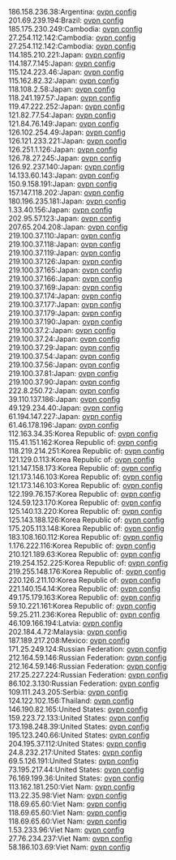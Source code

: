 186.158.236.38:Argentina: [ovpn config](vpn/186_158_236_38.ovpn)  
201.69.239.194:Brazil: [ovpn config](vpn/201_69_239_194.ovpn)  
185.175.230.249:Cambodia: [ovpn config](vpn/185_175_230_249.ovpn)  
27.254.112.142:Cambodia: [ovpn config](vpn/27_254_112_142.ovpn)  
27.254.112.142:Cambodia: [ovpn config](vpn/27_254_112_142.ovpn)  
114.185.210.221:Japan: [ovpn config](vpn/114_185_210_221.ovpn)  
114.187.7.145:Japan: [ovpn config](vpn/114_187_7_145.ovpn)  
115.124.223.46:Japan: [ovpn config](vpn/115_124_223_46.ovpn)  
115.162.82.32:Japan: [ovpn config](vpn/115_162_82_32.ovpn)  
118.108.2.58:Japan: [ovpn config](vpn/118_108_2_58.ovpn)  
118.241.197.57:Japan: [ovpn config](vpn/118_241_197_57.ovpn)  
119.47.222.252:Japan: [ovpn config](vpn/119_47_222_252.ovpn)  
121.82.77.54:Japan: [ovpn config](vpn/121_82_77_54.ovpn)  
121.84.76.149:Japan: [ovpn config](vpn/121_84_76_149.ovpn)  
126.102.254.49:Japan: [ovpn config](vpn/126_102_254_49.ovpn)  
126.121.233.221:Japan: [ovpn config](vpn/126_121_233_221.ovpn)  
126.251.1.126:Japan: [ovpn config](vpn/126_251_1_126.ovpn)  
126.78.27.245:Japan: [ovpn config](vpn/126_78_27_245.ovpn)  
126.92.237.140:Japan: [ovpn config](vpn/126_92_237_140.ovpn)  
14.133.60.143:Japan: [ovpn config](vpn/14_133_60_143.ovpn)  
150.9.158.191:Japan: [ovpn config](vpn/150_9_158_191.ovpn)  
157.147.118.202:Japan: [ovpn config](vpn/157_147_118_202.ovpn)  
180.196.235.181:Japan: [ovpn config](vpn/180_196_235_181.ovpn)  
1.33.40.156:Japan: [ovpn config](vpn/1_33_40_156.ovpn)  
202.95.57.123:Japan: [ovpn config](vpn/202_95_57_123.ovpn)  
207.65.204.208:Japan: [ovpn config](vpn/207_65_204_208.ovpn)  
219.100.37.110:Japan: [ovpn config](vpn/219_100_37_110.ovpn)  
219.100.37.118:Japan: [ovpn config](vpn/219_100_37_118.ovpn)  
219.100.37.119:Japan: [ovpn config](vpn/219_100_37_119.ovpn)  
219.100.37.126:Japan: [ovpn config](vpn/219_100_37_126.ovpn)  
219.100.37.165:Japan: [ovpn config](vpn/219_100_37_165.ovpn)  
219.100.37.166:Japan: [ovpn config](vpn/219_100_37_166.ovpn)  
219.100.37.169:Japan: [ovpn config](vpn/219_100_37_169.ovpn)  
219.100.37.174:Japan: [ovpn config](vpn/219_100_37_174.ovpn)  
219.100.37.177:Japan: [ovpn config](vpn/219_100_37_177.ovpn)  
219.100.37.179:Japan: [ovpn config](vpn/219_100_37_179.ovpn)  
219.100.37.190:Japan: [ovpn config](vpn/219_100_37_190.ovpn)  
219.100.37.2:Japan: [ovpn config](vpn/219_100_37_2.ovpn)  
219.100.37.24:Japan: [ovpn config](vpn/219_100_37_24.ovpn)  
219.100.37.29:Japan: [ovpn config](vpn/219_100_37_29.ovpn)  
219.100.37.54:Japan: [ovpn config](vpn/219_100_37_54.ovpn)  
219.100.37.56:Japan: [ovpn config](vpn/219_100_37_56.ovpn)  
219.100.37.81:Japan: [ovpn config](vpn/219_100_37_81.ovpn)  
219.100.37.90:Japan: [ovpn config](vpn/219_100_37_90.ovpn)  
222.8.250.72:Japan: [ovpn config](vpn/222_8_250_72.ovpn)  
39.110.137.186:Japan: [ovpn config](vpn/39_110_137_186.ovpn)  
49.129.234.40:Japan: [ovpn config](vpn/49_129_234_40.ovpn)  
61.194.147.227:Japan: [ovpn config](vpn/61_194_147_227.ovpn)  
61.46.178.196:Japan: [ovpn config](vpn/61_46_178_196.ovpn)  
112.163.34.35:Korea Republic of: [ovpn config](vpn/112_163_34_35.ovpn)  
115.41.151.162:Korea Republic of: [ovpn config](vpn/115_41_151_162.ovpn)  
118.219.214.251:Korea Republic of: [ovpn config](vpn/118_219_214_251.ovpn)  
121.129.0.113:Korea Republic of: [ovpn config](vpn/121_129_0_113.ovpn)  
121.147.158.173:Korea Republic of: [ovpn config](vpn/121_147_158_173.ovpn)  
121.173.146.103:Korea Republic of: [ovpn config](vpn/121_173_146_103.ovpn)  
121.173.146.103:Korea Republic of: [ovpn config](vpn/121_173_146_103.ovpn)  
122.199.76.157:Korea Republic of: [ovpn config](vpn/122_199_76_157.ovpn)  
124.59.123.170:Korea Republic of: [ovpn config](vpn/124_59_123_170.ovpn)  
125.140.13.220:Korea Republic of: [ovpn config](vpn/125_140_13_220.ovpn)  
125.143.188.126:Korea Republic of: [ovpn config](vpn/125_143_188_126.ovpn)  
175.205.113.148:Korea Republic of: [ovpn config](vpn/175_205_113_148.ovpn)  
183.108.160.112:Korea Republic of: [ovpn config](vpn/183_108_160_112.ovpn)  
1.176.222.116:Korea Republic of: [ovpn config](vpn/1_176_222_116.ovpn)  
210.121.189.63:Korea Republic of: [ovpn config](vpn/210_121_189_63.ovpn)  
219.254.152.225:Korea Republic of: [ovpn config](vpn/219_254_152_225.ovpn)  
219.255.148.176:Korea Republic of: [ovpn config](vpn/219_255_148_176.ovpn)  
220.126.211.10:Korea Republic of: [ovpn config](vpn/220_126_211_10.ovpn)  
221.140.154.14:Korea Republic of: [ovpn config](vpn/221_140_154_14.ovpn)  
49.175.179.163:Korea Republic of: [ovpn config](vpn/49_175_179_163.ovpn)  
59.10.221.161:Korea Republic of: [ovpn config](vpn/59_10_221_161.ovpn)  
59.25.211.236:Korea Republic of: [ovpn config](vpn/59_25_211_236.ovpn)  
46.109.166.194:Latvia: [ovpn config](vpn/46_109_166_194.ovpn)  
202.184.4.72:Malaysia: [ovpn config](vpn/202_184_4_72.ovpn)  
187.189.217.208:Mexico: [ovpn config](vpn/187_189_217_208.ovpn)  
171.25.249.124:Russian Federation: [ovpn config](vpn/171_25_249_124.ovpn)  
212.164.59.146:Russian Federation: [ovpn config](vpn/212_164_59_146.ovpn)  
212.164.59.146:Russian Federation: [ovpn config](vpn/212_164_59_146.ovpn)  
217.25.227.224:Russian Federation: [ovpn config](vpn/217_25_227_224.ovpn)  
86.102.3.130:Russian Federation: [ovpn config](vpn/86_102_3_130.ovpn)  
109.111.243.205:Serbia: [ovpn config](vpn/109_111_243_205.ovpn)  
124.122.102.156:Thailand: [ovpn config](vpn/124_122_102_156.ovpn)  
146.190.82.165:United States: [ovpn config](vpn/146_190_82_165.ovpn)  
159.223.72.133:United States: [ovpn config](vpn/159_223_72_133.ovpn)  
173.198.248.39:United States: [ovpn config](vpn/173_198_248_39.ovpn)  
195.123.240.66:United States: [ovpn config](vpn/195_123_240_66.ovpn)  
204.195.37.112:United States: [ovpn config](vpn/204_195_37_112.ovpn)  
24.8.232.217:United States: [ovpn config](vpn/24_8_232_217.ovpn)  
69.5.126.191:United States: [ovpn config](vpn/69_5_126_191.ovpn)  
73.195.217.44:United States: [ovpn config](vpn/73_195_217_44.ovpn)  
76.169.199.36:United States: [ovpn config](vpn/76_169_199_36.ovpn)  
113.162.181.250:Viet Nam: [ovpn config](vpn/113_162_181_250.ovpn)  
113.22.35.98:Viet Nam: [ovpn config](vpn/113_22_35_98.ovpn)  
118.69.65.60:Viet Nam: [ovpn config](vpn/118_69_65_60.ovpn)  
118.69.65.60:Viet Nam: [ovpn config](vpn/118_69_65_60.ovpn)  
118.69.65.60:Viet Nam: [ovpn config](vpn/118_69_65_60.ovpn)  
1.53.233.96:Viet Nam: [ovpn config](vpn/1_53_233_96.ovpn)  
27.76.234.237:Viet Nam: [ovpn config](vpn/27_76_234_237.ovpn)  
58.186.103.69:Viet Nam: [ovpn config](vpn/58_186_103_69.ovpn)  
